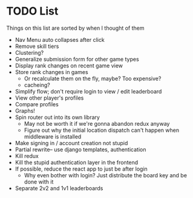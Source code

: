 # TODO List

Things on this list are sorted by when I thought of them

- Nav Menu auto collapses after click
- Remove skill tiers
- Clustering?
- Generalize submission form for other game types
- Display rank changes on recent game view
- Store rank changes in games
    - Or recalculate them on the fly, maybe? Too expensive?
    - cacheing?
- Simplify flow; don't require login to view / edit leaderboard
- View other player's profiles
- Compare profiles
- Graphs!
- Spin router out into its own library
    - May not be worth it if we're gonna abandon redux anyway
    - Figure out why the initial location dispatch can't happen when middleware is installed
- Make signing in / account creation not stupid
- Partial rewrite– use django templates, authentication
- Kill redux
- Kill the stupid authentication layer in the frontend
- If possible, reduce the react app to just be after login
    - Why even bother with login? Just distribute the board key and be done with it
- Separate 2v2 and 1v1 leaderboards
